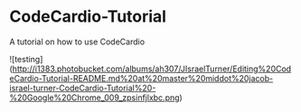 # CodeCardio-Tutorial
A tutorial on how to use CodeCardio

![testing]
(http://i1383.photobucket.com/albums/ah307/JIsraelTurner/Editing%20CodeCardio-Tutorial-README.md%20at%20master%20middot%20jacob-israel-turner-CodeCardio-Tutorial%20-%20Google%20Chrome_009_zpsinfjlxbc.png)
